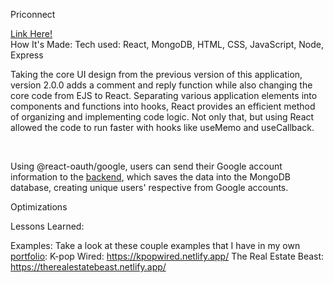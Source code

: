 Priconnect

<a href = "https://priconnect.netlify.app/">Link Here!</a>
<br>
How It's Made: Tech used: React, MongoDB, HTML, CSS, JavaScript, Node, Express

Taking the core UI design from the previous version of this application, version 2.0.0 adds a comment and reply function while also changing the core code from EJS to React. Separating various application elements into components and functions into hooks, React provides an efficient method of organizing and implementing code logic.  Not only that, but using React allowed the code to run faster with hooks like useMemo and useCallback.

<br>

Using @react-oauth/google, users can send their Google account information to the <a href = "https://github.com/choir27/priconne-backend">backend</a>, which saves the data into the MongoDB database, creating unique users' respective from Google accounts.

Optimizations

Lessons Learned:

Examples:
Take a look at these couple examples that I have in my own <a href ="https://choir.netlify.app/">portfolio</a>: K-pop Wired: https://kpopwired.netlify.app/ The Real Estate Beast: https://therealestatebeast.netlify.app/

